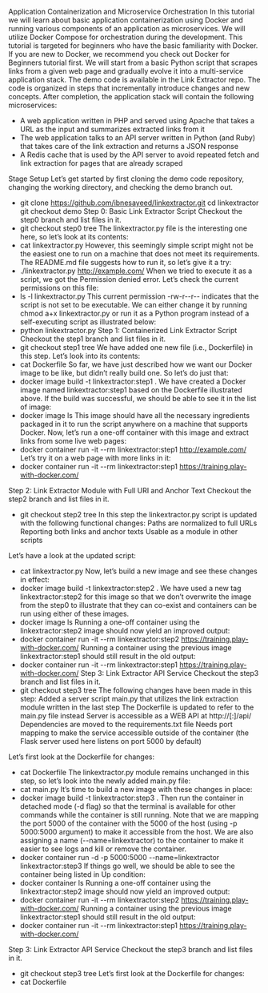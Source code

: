 Application Containerization and Microservice Orchestration
In this tutorial we will learn about basic application containerization using Docker and running various components of an application as microservices. We will utilize Docker Compose for orchestration during the development. This tutorial is targeted for beginners who have the basic familiarity with Docker. If you are new to Docker, we recommend you check out Docker for Beginners tutorial first.
We will start from a basic Python script that scrapes links from a given web page and gradually evolve it into a multi-service application stack. The demo code is available in the Link Extractor repo. The code is organized in steps that incrementally introduce changes and new concepts. After completion, the application stack will contain the following microservices:
- A web application written in PHP and served using Apache that takes a URL as the input and summarizes extracted links from it
- The web application talks to an API server written in Python (and Ruby) that takes care of the link extraction and returns a JSON response
- A Redis cache that is used by the API server to avoid repeated fetch and link extraction for pages that are already scraped

Stage Setup
Let’s get started by first cloning the demo code repository, changing the working directory, and checking the demo branch out.
-   git clone https://github.com/ibnesayeed/linkextractor.git
    cd linkextractor
    git checkout demo
Step 0: Basic Link Extractor Script
Checkout the step0 branch and list files in it.
-   git checkout step0
    tree
The linkextractor.py file is the interesting one here, so let’s look at its contents:
- cat linkextractor.py
However, this seemingly simple script might not be the easiest one to run on a machine that does not meet its requirements. The README.md file suggests how to run it, so let’s give it a try:
- ./linkextractor.py http://example.com/
When we tried to execute it as a script, we got the Permission denied error. Let’s check the current permissions on this file:
- ls -l linkextractor.py
This current permission -rw-r--r-- indicates that the script is not set to be executable. We can either change it by running chmod a+x linkextractor.py or run it as a Python program instead of a self-executing script as illustrated below:
- python linkextractor.py
Step 1: Containerized Link Extractor Script
Checkout the step1 branch and list files in it.
-   git checkout step1
    tree
We have added one new file (i.e., Dockerfile) in this step. Let’s look into its contents:
- cat Dockerfile
So far, we have just described how we want our Docker image to be like, but didn’t really build one. So let’s do just that:
- docker image build -t linkextractor:step1 .
We have created a Docker image named linkextractor:step1 based on the Dockerfile illustrated above. If the build was successful, we should be able to see it in the list of image:
- docker image ls
This image should have all the necessary ingredients packaged in it to run the script anywhere on a machine that supports Docker. Now, let’s run a one-off container with this image and extract links from some live web pages:
- docker container run -it --rm linkextractor:step1 http://example.com/
Let’s try it on a web page with more links in it:
- docker container run -it --rm linkextractor:step1 https://training.play-with-docker.com/

Step 2: Link Extractor Module with Full URI and Anchor Text
Checkout the step2 branch and list files in it.
-   git checkout step2
    tree
In this step the linkextractor.py script is updated with the following functional changes:
Paths are normalized to full URLs
Reporting both links and anchor texts
Usable as a module in other scripts

Let’s have a look at the updated script:
- cat linkextractor.py
Now, let’s build a new image and see these changes in effect:
- docker image build -t linkextractor:step2 .
We have used a new tag linkextractor:step2 for this image so that we don’t overwrite the image from the step0 to illustrate that they can co-exist and containers can be run using either of these images.
- docker image ls
Running a one-off container using the linkextractor:step2 image should now yield an improved output:
- docker container run -it --rm linkextractor:step2 https://training.play-with-docker.com/
Running a container using the previous image linkextractor:step1 should still result in the old output:
- docker container run -it --rm linkextractor:step1 https://training.play-with-docker.com/
Step 3: Link Extractor API Service
Checkout the step3 branch and list files in it.
-   git checkout step3
    tree
The following changes have been made in this step:
    Added a server script main.py that utilizes the link extraction module written in the last step
    The Dockerfile is updated to refer to the main.py file instead
    Server is accessible as a WEB API at http://<hostname>[:<prt>]/api/<url>
    Dependencies are moved to the requirements.txt file
    Needs port mapping to make the service accessible outside of the container (the Flask server used here listens on port 5000 by default)

Let’s first look at the Dockerfile for changes:
- cat Dockerfile
The linkextractor.py module remains unchanged in this step, so let’s look into the newly added main.py file:
- cat main.py
It’s time to build a new image with these changes in place:
- docker image build -t linkextractor:step3 .
Then run the container in detached mode (-d flag) so that the terminal is available for other commands while the container is still running. Note that we are mapping the port 5000 of the container with the 5000 of the host (using -p 5000:5000 argument) to make it accessible from the host. We are also assigning a name (--name=linkextractor) to the container to make it easier to see logs and kill or remove the container.
- docker container run -d -p 5000:5000 --name=linkextractor linkextractor:step3
If things go well, we should be able to see the container being listed in Up condition:
- docker container ls
Running a one-off container using the linkextractor:step2 image should now yield an improved output:
- docker container run -it --rm linkextractor:step2 https://training.play-with-docker.com/
Running a container using the previous image linkextractor:step1 should still result in the old output:
- docker container run -it --rm linkextractor:step1 https://training.play-with-docker.com/

Step 3: Link Extractor API Service
Checkout the step3 branch and list files in it.
-   git checkout step3
    tree
Let’s first look at the Dockerfile for changes:
- cat Dockerfile